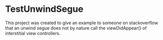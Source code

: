 # TestUnwindSegue

This project was created to give an example to someone on stackoverflow that an unwind segue does not by nature call the viewDidAppear() of interstitial view controllers.
